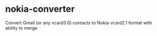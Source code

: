 # nokia-converter
Convert Gmail (or any vcard3.0) contacts to Nokia vcard2.1 format with ability to merge 
